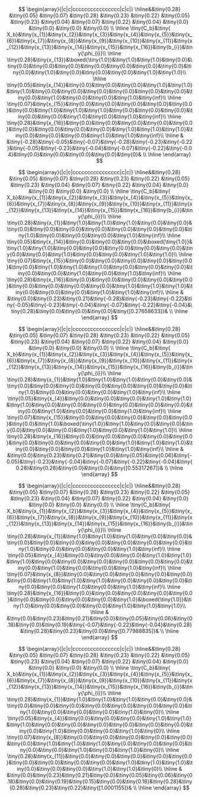 $$  
\begin{array}{|c|c|cccccccccccccccc|c|c|}  
\hline&&\tiny{0.28} &\tiny{0.05} &\tiny{0.07} &\tiny{0.28} &\tiny{0.23} &\tiny{0.22} &\tiny{0.05} &\tiny{0.23} &\tiny{0.04} &\tiny{0.07} &\tiny{0.22} &\tiny{0.04} &\tiny{0.0} &\tiny{0.0} &\tiny{0.0} &\tiny{0.0} \\  
\hline   
\tiny{C_b}&\tiny{ X_b}&\tiny{x_{1}}&\tiny{x_{2}}&\tiny{x_{3}}&\tiny{x_{4}}&\tiny{x_{5}}&\tiny{x_{6}}&\tiny{x_{7}}&\tiny{x_{8}}&\tiny{x_{9}}&\tiny{x_{10}}&\tiny{x_{11}}&\tiny{x_{12}}&\tiny{x_{13}}&\tiny{x_{14}}&\tiny{x_{15}}&\tiny{x_{16}}&\tiny{b_{i}}&\tiny{\phi_{i}}\\   
\hline   
\tiny{0.28}&\tiny{x_{13}}&\boxed{\tiny{1.0}}&\tiny{1.0}&\tiny{1.0}&\tiny{0.0}&\tiny{0.0}&\tiny{0.0}&\tiny{0.0}&\tiny{0.0}&\tiny{0.0}&\tiny{0.0}&\tiny{0.0}&\tiny{0.0}&\tiny{1.0}&\tiny{0.0}&\tiny{0.0}&\tiny{0.0}&\tiny{1.0}&\tiny{1.0}\\   
\hline  
\tiny{0.05}&\tiny{x_{14}}&\tiny{0.0}&\tiny{0.0}&\tiny{0.0}&\tiny{1.0}&\tiny{1.0}&\tiny{1.0}&\tiny{0.0}&\tiny{0.0}&\tiny{0.0}&\tiny{0.0}&\tiny{0.0}&\tiny{0.0}&\tiny{0.0}&\tiny{1.0}&\tiny{0.0}&\tiny{0.0}&\tiny{1.0}&\tiny{inf}\\   
\hline  
\tiny{0.07}&\tiny{x_{15}}&\tiny{0.0}&\tiny{0.0}&\tiny{0.0}&\tiny{0.0}&\tiny{0.0}&\tiny{0.0}&\tiny{1.0}&\tiny{1.0}&\tiny{1.0}&\tiny{0.0}&\tiny{0.0}&\tiny{0.0}&\tiny{0.0}&\tiny{0.0}&\tiny{1.0}&\tiny{0.0}&\tiny{1.0}&\tiny{inf}\\   
\hline  
\tiny{0.28}&\tiny{x_{16}}&\tiny{0.0}&\tiny{0.0}&\tiny{0.0}&\tiny{0.0}&\tiny{0.0}&\tiny{0.0}&\tiny{0.0}&\tiny{0.0}&\tiny{0.0}&\tiny{1.0}&\tiny{1.0}&\tiny{1.0}&\tiny{0.0}&\tiny{0.0}&\tiny{0.0}&\tiny{1.0}&\tiny{1.0}&\tiny{inf}\\   
\hline  
& &\tiny{-0.28}&\tiny{-0.05}&\tiny{-0.07}&\tiny{-0.28}&\tiny{-0.23}&\tiny{-0.22}&\tiny{-0.05}&\tiny{-0.23}&\tiny{-0.04}&\tiny{-0.07}&\tiny{-0.22}&\tiny{-0.04}&\tiny{0.0}&\tiny{0.0}&\tiny{0.0}&\tiny{0.0}&\tiny{0}& \\   
\hline  
\end{array}
$$  
  
$$  
\begin{array}{|c|c|cccccccccccccccc|c|c|}
\hline&&\tiny{0.28} &\tiny{0.05} &\tiny{0.07} &\tiny{0.28} &\tiny{0.23} &\tiny{0.22} &\tiny{0.05} &\tiny{0.23} &\tiny{0.04} &\tiny{0.07} &\tiny{0.22} &\tiny{0.04} &\tiny{0.0} &\tiny{0.0} &\tiny{0.0} &\tiny{0.0} \\  
\hline   
\tiny{C_b}&\tiny{ X_b}&\tiny{x_{1}}&\tiny{x_{2}}&\tiny{x_{3}}&\tiny{x_{4}}&\tiny{x_{5}}&\tiny{x_{6}}&\tiny{x_{7}}&\tiny{x_{8}}&\tiny{x_{9}}&\tiny{x_{10}}&\tiny{x_{11}}&\tiny{x_{12}}&\tiny{x_{13}}&\tiny{x_{14}}&\tiny{x_{15}}&\tiny{x_{16}}&\tiny{b_{i}}&\tiny{\phi_{i}}\\   
\hline   
\tiny{0.28}&\tiny{x_{1}}&\tiny{1.0}&\tiny{1.0}&\tiny{1.0}&\tiny{0.0}&\tiny{0.0}&\tiny{0.0}&\tiny{0.0}&\tiny{0.0}&\tiny{0.0}&\tiny{0.0}&\tiny{0.0}&\tiny{0.0}&\tiny{1.0}&\tiny{0.0}&\tiny{0.0}&\tiny{0.0}&\tiny{1.0}&\tiny{inf}\\   
\hline  
\tiny{0.05}&\tiny{x_{14}}&\tiny{0.0}&\tiny{0.0}&\tiny{0.0}&\boxed{\tiny{1.0}}&\tiny{1.0}&\tiny{1.0}&\tiny{0.0}&\tiny{0.0}&\tiny{0.0}&\tiny{0.0}&\tiny{0.0}&\tiny{0.0}&\tiny{0.0}&\tiny{1.0}&\tiny{0.0}&\tiny{0.0}&\tiny{1.0}&\tiny{1.0}\\   
\hline  
\tiny{0.07}&\tiny{x_{15}}&\tiny{0.0}&\tiny{0.0}&\tiny{0.0}&\tiny{0.0}&\tiny{0.0}&\tiny{0.0}&\tiny{1.0}&\tiny{1.0}&\tiny{1.0}&\tiny{0.0}&\tiny{0.0}&\tiny{0.0}&\tiny{0.0}&\tiny{0.0}&\tiny{1.0}&\tiny{0.0}&\tiny{1.0}&\tiny{inf}\\   
\hline  
\tiny{0.28}&\tiny{x_{16}}&\tiny{0.0}&\tiny{0.0}&\tiny{0.0}&\tiny{0.0}&\tiny{0.0}&\tiny{0.0}&\tiny{0.0}&\tiny{0.0}&\tiny{0.0}&\tiny{1.0}&\tiny{1.0}&\tiny{1.0}&\tiny{0.0}&\tiny{0.0}&\tiny{0.0}&\tiny{1.0}&\tiny{1.0}&\tiny{inf}\\   
\hline  
& &\tiny{0.0}&\tiny{0.23}&\tiny{0.21}&\tiny{-0.28}&\tiny{-0.23}&\tiny{-0.22}&\tiny{-0.05}&\tiny{-0.23}&\tiny{-0.04}&\tiny{-0.07}&\tiny{-0.22}&\tiny{-0.04}&\tiny{0.28}&\tiny{0.0}&\tiny{0.0}&\tiny{0.0}&\tiny{[0.27658633]}& \\   
\hline  
\end{array}
$$  
  
$$  
\begin{array}{|c|c|cccccccccccccccc|c|c|}
\hline&&\tiny{0.28} &\tiny{0.05} &\tiny{0.07} &\tiny{0.28} &\tiny{0.23} &\tiny{0.22} &\tiny{0.05} &\tiny{0.23} &\tiny{0.04} &\tiny{0.07} &\tiny{0.22} &\tiny{0.04} &\tiny{0.0} &\tiny{0.0} &\tiny{0.0} &\tiny{0.0} \\  
\hline   
\tiny{C_b}&\tiny{ X_b}&\tiny{x_{1}}&\tiny{x_{2}}&\tiny{x_{3}}&\tiny{x_{4}}&\tiny{x_{5}}&\tiny{x_{6}}&\tiny{x_{7}}&\tiny{x_{8}}&\tiny{x_{9}}&\tiny{x_{10}}&\tiny{x_{11}}&\tiny{x_{12}}&\tiny{x_{13}}&\tiny{x_{14}}&\tiny{x_{15}}&\tiny{x_{16}}&\tiny{b_{i}}&\tiny{\phi_{i}}\\   
\hline   
\tiny{0.28}&\tiny{x_{1}}&\tiny{1.0}&\tiny{1.0}&\tiny{1.0}&\tiny{0.0}&\tiny{0.0}&\tiny{0.0}&\tiny{0.0}&\tiny{0.0}&\tiny{0.0}&\tiny{0.0}&\tiny{0.0}&\tiny{0.0}&\tiny{1.0}&\tiny{0.0}&\tiny{0.0}&\tiny{0.0}&\tiny{1.0}&\tiny{inf}\\   
\hline  
\tiny{0.05}&\tiny{x_{4}}&\tiny{0.0}&\tiny{0.0}&\tiny{0.0}&\tiny{1.0}&\tiny{1.0}&\tiny{1.0}&\tiny{0.0}&\tiny{0.0}&\tiny{0.0}&\tiny{0.0}&\tiny{0.0}&\tiny{0.0}&\tiny{0.0}&\tiny{1.0}&\tiny{0.0}&\tiny{0.0}&\tiny{1.0}&\tiny{inf}\\   
\hline  
\tiny{0.07}&\tiny{x_{15}}&\tiny{0.0}&\tiny{0.0}&\tiny{0.0}&\tiny{0.0}&\tiny{0.0}&\tiny{0.0}&\tiny{1.0}&\boxed{\tiny{1.0}}&\tiny{1.0}&\tiny{0.0}&\tiny{0.0}&\tiny{0.0}&\tiny{0.0}&\tiny{0.0}&\tiny{1.0}&\tiny{0.0}&\tiny{1.0}&\tiny{1.0}\\   
\hline  
\tiny{0.28}&\tiny{x_{16}}&\tiny{0.0}&\tiny{0.0}&\tiny{0.0}&\tiny{0.0}&\tiny{0.0}&\tiny{0.0}&\tiny{0.0}&\tiny{0.0}&\tiny{0.0}&\tiny{1.0}&\tiny{1.0}&\tiny{1.0}&\tiny{0.0}&\tiny{0.0}&\tiny{0.0}&\tiny{1.0}&\tiny{1.0}&\tiny{inf}\\   
\hline  
& &\tiny{0.0}&\tiny{0.23}&\tiny{0.21}&\tiny{0.0}&\tiny{0.05}&\tiny{0.06}&\tiny{-0.05}&\tiny{-0.23}&\tiny{-0.04}&\tiny{-0.07}&\tiny{-0.22}&\tiny{-0.04}&\tiny{0.28}&\tiny{0.28}&\tiny{0.0}&\tiny{0.0}&\tiny{[0.55317267]}& \\   
\hline  
\end{array}
$$  
  
$$  
\begin{array}{|c|c|cccccccccccccccc|c|c|}
\hline&&\tiny{0.28} &\tiny{0.05} &\tiny{0.07} &\tiny{0.28} &\tiny{0.23} &\tiny{0.22} &\tiny{0.05} &\tiny{0.23} &\tiny{0.04} &\tiny{0.07} &\tiny{0.22} &\tiny{0.04} &\tiny{0.0} &\tiny{0.0} &\tiny{0.0} &\tiny{0.0} \\  
\hline   
\tiny{C_b}&\tiny{ X_b}&\tiny{x_{1}}&\tiny{x_{2}}&\tiny{x_{3}}&\tiny{x_{4}}&\tiny{x_{5}}&\tiny{x_{6}}&\tiny{x_{7}}&\tiny{x_{8}}&\tiny{x_{9}}&\tiny{x_{10}}&\tiny{x_{11}}&\tiny{x_{12}}&\tiny{x_{13}}&\tiny{x_{14}}&\tiny{x_{15}}&\tiny{x_{16}}&\tiny{b_{i}}&\tiny{\phi_{i}}\\   
\hline   
\tiny{0.28}&\tiny{x_{1}}&\tiny{1.0}&\tiny{1.0}&\tiny{1.0}&\tiny{0.0}&\tiny{0.0}&\tiny{0.0}&\tiny{0.0}&\tiny{0.0}&\tiny{0.0}&\tiny{0.0}&\tiny{0.0}&\tiny{0.0}&\tiny{1.0}&\tiny{0.0}&\tiny{0.0}&\tiny{0.0}&\tiny{1.0}&\tiny{inf}\\   
\hline  
\tiny{0.05}&\tiny{x_{4}}&\tiny{0.0}&\tiny{0.0}&\tiny{0.0}&\tiny{1.0}&\tiny{1.0}&\tiny{1.0}&\tiny{0.0}&\tiny{0.0}&\tiny{0.0}&\tiny{0.0}&\tiny{0.0}&\tiny{0.0}&\tiny{0.0}&\tiny{1.0}&\tiny{0.0}&\tiny{0.0}&\tiny{1.0}&\tiny{inf}\\   
\hline  
\tiny{0.07}&\tiny{x_{8}}&\tiny{0.0}&\tiny{0.0}&\tiny{0.0}&\tiny{0.0}&\tiny{0.0}&\tiny{0.0}&\tiny{1.0}&\tiny{1.0}&\tiny{1.0}&\tiny{0.0}&\tiny{0.0}&\tiny{0.0}&\tiny{0.0}&\tiny{0.0}&\tiny{1.0}&\tiny{0.0}&\tiny{1.0}&\tiny{inf}\\   
\hline  
\tiny{0.28}&\tiny{x_{16}}&\tiny{0.0}&\tiny{0.0}&\tiny{0.0}&\tiny{0.0}&\tiny{0.0}&\tiny{0.0}&\tiny{0.0}&\tiny{0.0}&\tiny{0.0}&\tiny{1.0}&\boxed{\tiny{1.0}}&\tiny{1.0}&\tiny{0.0}&\tiny{0.0}&\tiny{0.0}&\tiny{1.0}&\tiny{1.0}&\tiny{1.0}\\   
\hline  
& &\tiny{0.0}&\tiny{0.23}&\tiny{0.21}&\tiny{0.0}&\tiny{0.05}&\tiny{0.06}&\tiny{0.18}&\tiny{0.0}&\tiny{0.19}&\tiny{-0.07}&\tiny{-0.22}&\tiny{-0.04}&\tiny{0.28}&\tiny{0.28}&\tiny{0.23}&\tiny{0.0}&\tiny{[0.77988835]}& \\   
\hline  
\end{array}
$$  
  
$$  
\begin{array}{|c|c|cccccccccccccccc|c|c|}
\hline&&\tiny{0.28} &\tiny{0.05} &\tiny{0.07} &\tiny{0.28} &\tiny{0.23} &\tiny{0.22} &\tiny{0.05} &\tiny{0.23} &\tiny{0.04} &\tiny{0.07} &\tiny{0.22} &\tiny{0.04} &\tiny{0.0} &\tiny{0.0} &\tiny{0.0} &\tiny{0.0} \\  
\hline   
\tiny{C_b}&\tiny{ X_b}&\tiny{x_{1}}&\tiny{x_{2}}&\tiny{x_{3}}&\tiny{x_{4}}&\tiny{x_{5}}&\tiny{x_{6}}&\tiny{x_{7}}&\tiny{x_{8}}&\tiny{x_{9}}&\tiny{x_{10}}&\tiny{x_{11}}&\tiny{x_{12}}&\tiny{x_{13}}&\tiny{x_{14}}&\tiny{x_{15}}&\tiny{x_{16}}&\tiny{b_{i}}&\tiny{\phi_{i}}\\   
\hline   
\tiny{0.28}&\tiny{x_{1}}&\tiny{1.0}&\tiny{1.0}&\tiny{1.0}&\tiny{0.0}&\tiny{0.0}&\tiny{0.0}&\tiny{0.0}&\tiny{0.0}&\tiny{0.0}&\tiny{0.0}&\tiny{0.0}&\tiny{0.0}&\tiny{1.0}&\tiny{0.0}&\tiny{0.0}&\tiny{0.0}&\tiny{1.0}&\tiny{0}\\   
\hline  
\tiny{0.05}&\tiny{x_{4}}&\tiny{0.0}&\tiny{0.0}&\tiny{0.0}&\tiny{1.0}&\tiny{1.0}&\tiny{1.0}&\tiny{0.0}&\tiny{0.0}&\tiny{0.0}&\tiny{0.0}&\tiny{0.0}&\tiny{0.0}&\tiny{0.0}&\tiny{1.0}&\tiny{0.0}&\tiny{0.0}&\tiny{1.0}&\tiny{0}\\   
\hline  
\tiny{0.07}&\tiny{x_{8}}&\tiny{0.0}&\tiny{0.0}&\tiny{0.0}&\tiny{0.0}&\tiny{0.0}&\tiny{0.0}&\tiny{1.0}&\tiny{1.0}&\tiny{1.0}&\tiny{0.0}&\tiny{0.0}&\tiny{0.0}&\tiny{0.0}&\tiny{0.0}&\tiny{1.0}&\tiny{0.0}&\tiny{1.0}&\tiny{0}\\   
\hline  
\tiny{0.28}&\tiny{x_{11}}&\tiny{0.0}&\tiny{0.0}&\tiny{0.0}&\tiny{0.0}&\tiny{0.0}&\tiny{0.0}&\tiny{0.0}&\tiny{0.0}&\tiny{0.0}&\tiny{1.0}&\tiny{1.0}&\tiny{1.0}&\tiny{0.0}&\tiny{0.0}&\tiny{0.0}&\tiny{1.0}&\tiny{1.0}&\tiny{0}\\   
\hline  
& &\tiny{0.0}&\tiny{0.23}&\tiny{0.21}&\tiny{0.0}&\tiny{0.05}&\tiny{0.06}&\tiny{0.18}&\tiny{0.0}&\tiny{0.19}&\tiny{0.15}&\tiny{0.0}&\tiny{0.18}&\tiny{0.28}&\tiny{0.28}&\tiny{0.23}&\tiny{0.22}&\tiny{[1.0001155]}& \\   
\hline  
\end{array}
$$  
  
